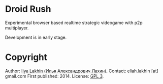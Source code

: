 # Droid Rush

Experimental browser based realtime strategic videogame with p2p multiplayer.

Development is in early stage.

# Copyright
Author: [Ilya Lakhin (Илья Александрович Лахин)](http://lakhin.com).
Contact: eliah.lakhin [at] gmail.com
First published: 2014.
License: [GPL 3](https://github.com/Eliah-Lakhin/droidrush/blob/master/LICENSE).
